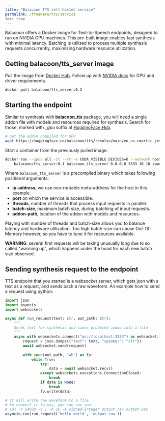 ```yaml
---
title: "Balacoon TTS self-hosted service"
permalink: /freeware/tts/service
toc: true
---
```


Balacoon offers a Docker image for Text-to-Speech endpoints, designed to run on NVIDIA GPU machines.
This pre-built image enables fast synthesis with minimal latency.
Batching is utilized to process multiple synthesis requests concurrently,
maximizing hardware resource utilization.

## Getting **balacoon/tts_server** image

Pull the image from [Docker Hub](https://hub.docker.com/r/balacoon/tts_server).
Follow up with [NVIDIA docs](https://docs.nvidia.com/deeplearning/triton-inference-server/release-notes/rel_22-08.html) for GPU and driver requirements.

```bash
docker pull balacoon/tts_server:0.2
```

## Starting the endpoint

Similar to synthesis with **balacoon_tts** package, you will need a single
addon file with models and resources required for synthesis. Search for those,
marked with *_gpu* suffix at [HuggingFace Hub](https://huggingface.co/balacoon/tts).

```bash
# get the addon compiled for GPU
wget https://huggingface.co/balacoon/tts/resolve/main/en_us_cmartic_jets_gpu.addon
```

Start a container from the previously pulled image:

```bash
docker run --gpus all -it --rm -e CUDA_VISIBLE_DEVICES=0 --network host -v $PWD:/workspace \
    balacoon/tts_server:0.1 balacoon_tts_server 0.0.0.0 3333 16 16 /workspace/en_us_cmartic_jets_gpu.addon
```

Where `balacoon_tts_server` is a precompiled binary which takes following positional arguments:

- **ip-address**, we use non-routable meta-address for the host in this example.
- **port** on which the service is accessible.
- **threads**, number of threads that process input requests in parallel.
- **batch-size**, maximum batch size, during batching of input requests.
- **addon-path**, location of the addon with models and resources.

Playing with number of threads and batch-size allows you to balance latency and hardware utilization.
Too high batch-size can cause Out-Of-Memory however, so you have to tune it for resources available.

**WARNING**: several first requests will be taking unusually long due to so called "warming up",
which happens under the hood for each new batch size observed.

## Sending synthesis request to the endpoint

TTS endpoint that you started is a websocket server, which gets json with a text as a request,
and sends back a raw waveform. An example how to send a request using python:

```python
import json
import asyncio
import websockets

async def run_request(text: str, out_path: str):
    """
    Sends text for synthesis and saves produced audio into a file
    """
    async with websockets.connect("ws://localhost:3333") as websocket:
        request = json.dumps({"text": text, "speaker": "slt"})
        await websocket.send(request)
        
        with open(out_path, "wb") as fp:
            while True:
                try:
                    data = await websocket.recv()
                except websockets.exceptions.ConnectionClosed:
                    break
                if data is None:
                    break
                fp.write(data)

# it will write raw waveform to a file
# to convert it to wav, you can use sox:
# sox -r 24000 -c 1 -b 16 -e signed-integer output.raw output.wav
asyncio.run(run_request('hello world', 'output.raw'))
```
